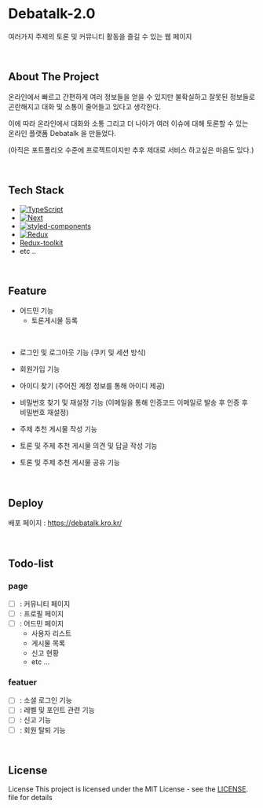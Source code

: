 # Debatalk-2.0

여러가지 주제의 토론 및 커뮤니티 활동을 즐길 수 있는 웹 페이지

<br>

## About The Project

온라인에서 빠르고 간편하게 여러 정보들을 얻을 수 있지만 불확실하고 잘못된 정보들로 곤란해지고 대화 및 소통이 줄어들고 있다고 생각한다.

이에 따라 온라인에서 대화와 소통 그리고 더 나아가 여러 이슈에 대해 토론할 수 있는 온라인 플랫폼 Debatalk 을 만들었다.

(아직은 포트폴리오 수준에 프로젝트이지만 추후 제대로 서비스 하고싶은 마음도 있다.)

<br>

## Tech Stack

- [![TypeScript][TypeScript]][TypeScript-url]
- [![Next][Next.js]][Next-url]
- [![styled-components][styled-components]][styled-components-url]
- [![Redux][Redux]][Redux-url]
- [Redux-toolkit](https://redux-toolkit.js.org/)
- etc ..

[styled-components]: https://img.shields.io/badge/styled-components-DB7093?style=for-the-badge&logo=styled-components&logoColor=white
[styled-components-url]: https://styled-components.com/
[TypeScript]: https://img.shields.io/badge/TypeScript-3178C6?style=for-the-badge&logo=TypeScript&logoColor=white
[TypeScript-url]: https://styled-components.com/
[Next.js]: https://img.shields.io/badge/next.js-000000?style=for-the-badge&logo=nextdotjs&logoColor=white
[Next-url]: https://nextjs.org/
[Redux]: https://img.shields.io/badge/redux-764ABC?style=for-the-badge&logo=nextdotjs&logoColor=white
[Redux-url]: https://redux.js.org/

<br>

## Feature

- 어드민 기능
  - 토론게시물 등록

<br>

- 로그인 및 로그아웃 기능 (쿠키 및 세션 방식)
- 회원가입 기능
- 아이디 찾기 (주어진 계정 정보를 통해 아이디 제공)
- 비밀번호 찾기 및 재설정 기능 (이메일을 통해 인증코드 이메일로 발송 후 인증 후 비밀번호 재설정)

- 주제 추천 게시물 작성 기능
- 토론 및 주제 추천 게시물 의견 및 답글 작성 기능
- 토론 및 주제 추천 게시물 공유 기능

<br>

## Deploy

배포 페이지 : https://debatalk.kro.kr/

<br>

## Todo-list

### page

- [ ] : 커뮤니티 페이지
- [ ] : 프로필 페이지
- [ ] : 어드민 페이지
  - 사용자 리스트
  - 게시물 목록
  - 신고 현황
  - etc ...

### featuer

- [ ] : 소셜 로그인 기능
- [ ] : 레벨 및 포인트 관련 기능
- [ ] : 신고 기능
- [ ] : 회원 탈퇴 기능

<br>

## License

License This project is licensed under the MIT License - see the [LICENSE](https://github.com/spare8433/DebaTalk-2.0_FE/blob/main/LICENSE). file for details
